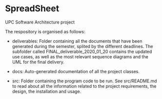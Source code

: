# SpreadSheet
UPC Software Architecture project

The respository is organised as follows:

  - deliverables: Folder containing all the documents that have been generated during the semester, splited by the different deadlines. The subfolder called FINAL_deliverable_2020_01_20 contains the updated use cases, as well as the most relevant sequence diagrams and the UML for the final delivery.
  
  - docs: Auto-generated documentation of all the project classes.
  
  - src: Folder containing the program code to be run. See src/README.md to read about all the information related to the project requirements, the design, the installation and usage.
